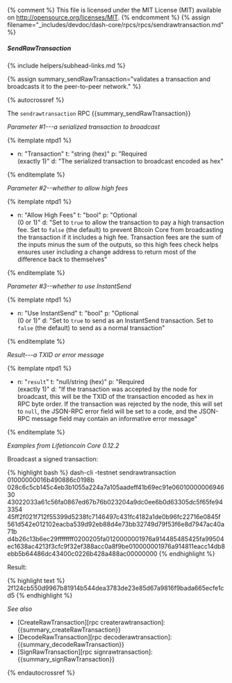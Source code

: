 {% comment %}
This file is licensed under the MIT License (MIT) available on
http://opensource.org/licenses/MIT.
{% endcomment %}
{% assign filename="_includes/devdoc/dash-core/rpcs/rpcs/sendrawtransaction.md" %}

##### SendRawTransaction
{% include helpers/subhead-links.md %}

{% assign summary_sendRawTransaction="validates a transaction and broadcasts it to the peer-to-peer network." %}

{% autocrossref %}

The `sendrawtransaction` RPC {{summary_sendRawTransaction}}

*Parameter #1---a serialized transaction to broadcast*

{% itemplate ntpd1 %}
- n: "Transaction"
  t: "string (hex)"
  p: "Required<br>(exactly 1)"
  d: "The serialized transaction to broadcast encoded as hex"

{% enditemplate %}

*Parameter #2--whether to allow high fees*

{% itemplate ntpd1 %}
- n: "Allow High Fees"
  t: "bool"
  p: "Optional<br>(0 or 1)"
  d: "Set to `true` to allow the transaction to pay a high transaction fee.  Set to `false` (the default) to prevent Bitcoin Core from broadcasting the transaction if it includes a high fee.  Transaction fees are the sum of the inputs minus the sum of the outputs, so this high fees check helps ensures user including a change address to return most of the difference back to themselves"

{% enditemplate %}

*Parameter #3--whether to use InstantSend*

{% itemplate ntpd1 %}
- n: "Use InstantSend"
  t: "bool"
  p: "Optional<br>(0 or 1)"
  d: "Set to `true` to send as an InstantSend transaction.  Set to `false` (the default) to send as a normal transaction"

{% enditemplate %}

*Result---a TXID or error message*

{% itemplate ntpd1 %}
- n: "`result`"
  t: "null/string (hex)"
  p: "Required<br>(exactly 1)"
  d: "If the transaction was accepted by the node for broadcast, this will be the TXID of the transaction encoded as hex in RPC byte order.  If the transaction was rejected by the node, this will set to `null`, the JSON-RPC error field will be set to a code, and the JSON-RPC message field may contain an informative error message"

{% enditemplate %}

*Examples from Lifetioncoin Core 0.12.2*

Broadcast a signed transaction:

{% highlight bash %}
dash-cli -testnet sendrawtransaction 01000000016b490886c0198b\
028c6c5cb145c4eb3b1055a224a7a105aadeff41b69ec91e0601000000694630\
43022033a61c56fa0867ed67b76b023204a9dc0ee6b0d63305dc5f65fe943354\
45ff2f021f712f55399d5238fc7146497c431fc4182a1de0b96fc22716e0845f\
561d542e012102eacba539d92eb88d4e73bb32749d79f53f6e8d7947ac40a71b\
d4b26c13b6ec29ffffffff0200205fa0120000001976a914485485425fa99504\
ec1638ac4213f3cfc9f32ef388acc0a8f9be010000001976a914811eacc14db8\
ebb5b64486dc43400c0226b428a488ac00000000
{% endhighlight %}

Result:

{% highlight text %}
2f124cb550d9967b81914b544dea3783de23e85d67a9816f9bada665ecfe1cd5
{% endhighlight %}

*See also*

* [CreateRawTransaction][rpc createrawtransaction]: {{summary_createRawTransaction}}
* [DecodeRawTransaction][rpc decoderawtransaction]: {{summary_decodeRawTransaction}}
* [SignRawTransaction][rpc signrawtransaction]: {{summary_signRawTransaction}}

{% endautocrossref %}
